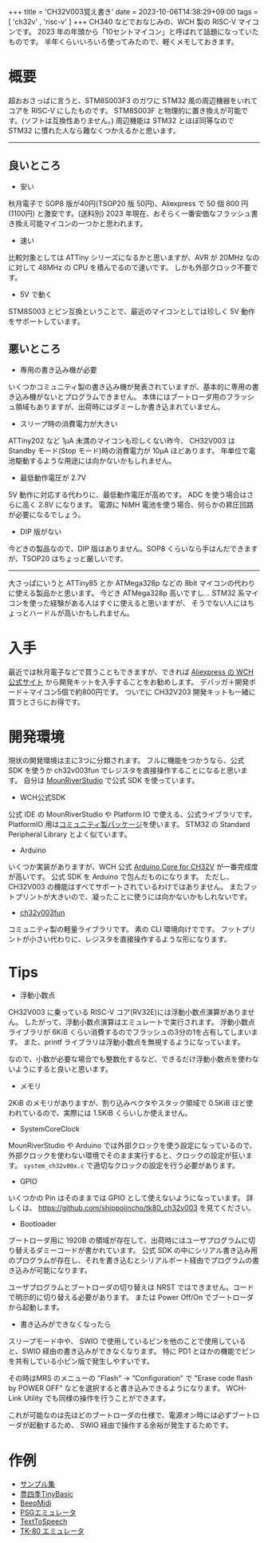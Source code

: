 +++
title = 'CH32V003覚え書き'
date = 2023-10-06T14:38:29+09:00
tags =  [ 'ch32v' , 'risc-v' ]
+++
CH340 などでおなじみの、WCH 製の RISC-V マイコンです。
2023 年の年頭から「10セントマイコン」と呼ばれて話題になっていたものです。
半年くらいいろいろ使ってみたので、軽くメモしておきます。

# 概要

超おおさっばに言うと、STM8S003F3 のガワに STM32 風の周辺機器をいれてコアを RISC-V にしたものです。
STM8S003F と物理的に置き換えが可能です。(ソフトは互換性ありません。)
周辺機能は STM32 とほぼ同等なので STM32 に慣れた人なら難なくつかえるかと思います。

---

## 良いところ

- 安い

秋月電子で SOP8 版が40円(TSOP20 版 50円)、Aliexpress で 50 個 800 円 (1100円) と激安です。(送料別)
2023 年現在、おそらく一番安価なフラッシュ書き換え可能マイコンの一つかと思われます。

- 速い

比較対象としては ATTiny シリーズになるかと思いますが、AVR が 20MHz なのに対して 48MHz の CPU を積んでるので速いです。
しかも外部クロック不要です。

- 5V で動く

STM8S003 とピン互換ということで、最近のマイコンとしては珍しく 5V 動作をサポートしています。

## 悪いところ

- 専用の書き込み機が必要

いくつかコミュニティ製の書き込み機が発表されていますが、基本的に専用の書き込み機がないとプログラムできません。
本体にはブートローダ用のフラッシュ領域もありますが、出荷時にはダミーしか書き込まれていません。

- スリープ時の消費電力が大きい

ATTiny202 など 1μA 未満のマイコンも珍しくない昨今、
CH32V003 は Standby モード(Stop モード)時の消費電力が 10μA ほどあります。
年単位で電池駆動するような用途には向かないかもしれません。

- 最低動作電圧が 2.7V

5V 動作に対応する代わりに、最低動作電圧が高めです。
ADC を使う場合はさらに高く 2.8V になります。
電源に NiMH 電池を使う場合、何らかの昇圧回路が必要になるでしょう。

- DIP 版がない

今どきの製品なので、DIP 版はありません。SOP8 くらいなら手はんだできますが、TSOP20 はちょっと厳しいです。

---

大さっぱにいうと ATTiny85 とか ATMega328p などの 8bit マイコンの代わりに使える製品かと思います。
今どき ATMega328p 高いですし…
STM32 系マイコンを使った経験がある人はすぐに使えると思いますが、
そうでない人にはちょっとハードルが高いかもしれません。

# 入手

最近では秋月電子などで買うこともできますが、できれば 
[Aliexpress の WCH 公式サイト](https://ja.aliexpress.com/item/1005004895791296.html)
から開発キットを入手することをお勧めします。
デバッガ＋開発ボード＋マイコン5個で約800円です。
ついでに CH32V203 開発キットも一緒に買うとさらにお得です。

# 開発環境

現状の開発環境は主に3つに分類されます。
フルに機能をつかうなら、公式 SDK を使うか ch32v003fun でレジスタを直接操作することになると思います。
自分は [MounRiverStudio](http://www.mounriver.com/) で公式 SDK を使っています。

- WCH公式SDK

公式 IDE の MounRiverStudio や Platform IO で使える、公式ライブラリです。
PlatformIO 用は[コミュニティ製パッケージ](https://github.com/Community-PIO-CH32V/platform-ch32v)を使います。
STM32 の Standard Peripheral Library とよく似ています。

- Arduino

いくつか実装がありますが、WCH 公式
[Arduino Core for CH32V](https://github.com/openwch/arduino_core_ch32)
が一番完成度が高いです。
公式 SDK を Arduino で包んだものになります。
ただし、CH32V003 の機能はすべてサポートされているわけではありません。
またフットプリントが大きいので、凝ったことに使うには向かないかもしれないです。

- [ch32v003fun](funhttps://github.com/cnlohr/ch32v003fun)

コミュニティ製の軽量ライブラリです。
素の CLI 環境向けでです。
フットプリントが小さい代わりに、レジスタを直接操作するような形になります。

# Tips

- 浮動小数点

CH32V003 に乗っている RISC-V コア(RV32E)には浮動小数点演算がありません。
したがって、浮動小数点演算はエミュレートで実行されます。
浮動小数点ライブラリが 6KiB くらい消費するのでフラッシュの3分の1を占有してしまいます。
また、printf ライブラリは浮動小数点を無視するようになっています。<br>

なので、小数が必要な場合でも整数化するなど、できるだけ浮動小数点を使わないようにすると良いと思います。

- メモリ

2KiB のメモリがありますが、割り込みベクタやスタック領域で 0.5KiB ほど使われているので、実際には 1.5KiB くらいしか使えません。

- SystemCoreClock

MounRiverStudio や Arduino では外部クロックを使う設定になっているので、
外部クロックを使わない環境でそのまま実行すると、クロックの設定が狂います。
`system_ch32v00x.c` で適切なクロックの設定を行う必要があります。

- GPIO

いくつかの Pin はそのままでは GPIO として使えないようになっています。
詳しくは、 https://github.com/shippoiincho/tk80_ch32v003 を見てください。

- Bootloader

ブートローダ用に 1920B の領域が存在して、出荷時にはユーザプログラムに切り替えるダミーコードが書かれています。
公式 SDK の中にシリアル書き込み用のプログラムが存在し、それを書き込むとシリアルポート経由でプログラムの書き込みが可能になります。<br>

ユーザプログラムとブートローダの切り替えは NRST ではできません。コードで明示的に切り替える必要があります。
または Power Off/On でブートローダから起動します。

- 書き込みができなくなったら

スリープモード中や、
SWIO で使用しているピンを他のことで使用していると、SWIO 経由の書き込みができなくなります。
特に PD1 とほかの機能でピンを共有している小ピン版で発生しやすいです。

その時はMRS のメニューの "Flash" → "Configuration" で
"Erase code flash by POWER OFF" などを選択すると書き込みできるようになります。
WCH-Link Utility でも同様の操作を行うことができます。

これが可能なのは先ほどのブートローダの仕様で、電源オン時には必ずブートローダが起動するため、
SWIO 経由で操作する余裕が発生するためです。

# 作例

- [サンプル集](https://github.com/shippoiincho/ch32v003examples)
- [豊四季TinyBasic](https://github.com/shippoiincho/TinyBASIC)
- [BeepMidi](https://github.com/shippoiincho/beepmidi)
- [PSGエミュレータ](https://github.com/shippoiincho/PSGemulator)
- [TextToSpeech](https://github.com/shippoiincho/TTS_CH32V)
- [TK-80 エミュレータ](https://github.com/shippoiincho/tk80_ch32v003)
